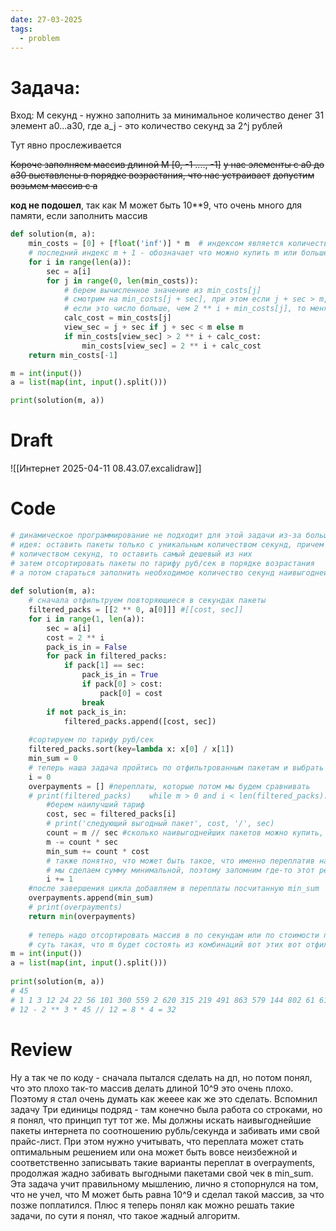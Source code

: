 ```yaml
---
date: 27-03-2025
tags:
  - problem
---
```


# Задача:

Вход:
M секунд - нужно заполнить за минимальное количество денег
31 элемент a0...a30, где a_j - это количество секунд за 2^j рублей

Тут явно прослеживается

~~Короче заполняем массив длиной M [0, -1 ...., -1]~~
~~у нас элементы с a0 до a30 выставлены в порядке возрастания, что нас устраивает~~
~~допустим возьмем массив с a~~



**код не подошел**, так как M может быть 10**9, что очень много для памяти, если заполнить массив

```python
def solution(m, a):
    min_costs = [0] + [float('inf')] * m  # индексом является количество секунд, которое можно купить
    # последний индекс m + 1 - обозначает что можно купить m или больше секунд
    for i in range(len(a)):
        sec = a[i]
        for j in range(0, len(min_costs)):
            # берем вычисленное значение из min_costs[j]
            # смотрим на min_costs[j + sec], при этом если j + sec > m, то смотрим на min_costs[m]
            # если это число больше, чем 2 ** i + min_costs[j], то меняем его на это
            calc_cost = min_costs[j]
            view_sec = j + sec if j + sec < m else m
            if min_costs[view_sec] > 2 ** i + calc_cost:
                min_costs[view_sec] = 2 ** i + calc_cost
    return min_costs[-1]

m = int(input())
a = list(map(int, input().split()))

print(solution(m, a))
```



# Draft
![[Интернет 2025-04-11 08.43.07.excalidraw]]

# Code


```python
# динамическое программирование не подходит для этой задачи из-за большого M  
# идея: оставить пакеты только с уникальным количеством секунд, причем если есть несколько пакетов с одинаковым  
# количеством секунд, то оставить самый дешевый из них  
# затем отсортировать пакеты по тарифу руб/сек в порядке возрастания  
# а потом стараться заполнить необходимое количество секунд наивыгоднейшими пакетами  
  
def solution(m, a):  
    # сначала отфильтруем повторяющиеся в секундах пакеты  
    filtered_packs = [[2 ** 0, a[0]]] #[[cost, sec]]  
    for i in range(1, len(a)):  
        sec = a[i]  
        cost = 2 ** i  
        pack_is_in = False  
        for pack in filtered_packs:  
            if pack[1] == sec:  
                pack_is_in = True  
                if pack[0] > cost:  
                    pack[0] = cost  
                break  
        if not pack_is_in:  
            filtered_packs.append([cost, sec])  
  
    #сортируем по тарифу руб/сек  
    filtered_packs.sort(key=lambda x: x[0] / x[1])  
    min_sum = 0  
    # теперь наша задача пройтись по отфильтрованным пакетам и выбрать самое дешевое для m  
    i = 0  
    overpayments = [] #переплаты, которые потом мы будем сравнивать  
    # print(filtered_packs)    while m > 0 and i < len(filtered_packs):  
        #берем наилучший тариф  
        cost, sec = filtered_packs[i]  
        # print('следующий выгодный пакет', cost, '/', sec)  
        count = m // sec #сколько наивыгоднейших пакетов можно купить, не переплатив  
        m -= count * sec  
        min_sum += count * cost  
        # также понятно, что может быть такое, что именно переплатив на один выгодный пакет больше,  
        # мы сделаем сумму минимальной, поэтому запомним где-то этот результат, чтобы сравнить потом        # также очевидно, что оптимальная переплата - это покупка лишь одного пакета, не больше - поэтому        # плюс ко всему добавление такого значения в overpayments может говорить о том, что count == 0 и переплата неизбежна        overpayments.append(min_sum + cost)  
        i += 1  
    #после завершения цикла добавляем в переплаты посчитанную min_sum  
    overpayments.append(min_sum)  
    # print(overpayments)  
    return min(overpayments)  
  
    # теперь надо отсортировать массив в по секундам или по стоимости пока не решил  
    # суть такая, что m будет состоять из комбинаций вот этих вот отфильтрованных (самых дешевых) пакетов инета  
m = int(input())  
a = list(map(int, input().split()))  
  
print(solution(m, a))  
# 45  
# 1 1 3 12 24 22 56 101 300 559 2 620 315 219 491 863 579 144 802 61 615 279 137 277 981 666 647 305 686 843 224  
# 12 - 2 ** 3 * 45 // 12 = 8 * 4 = 32
```

# Review


Ну а так че по коду - сначала пытался сделать на дп, но потом понял, что это плохо так-то массив делать длиной 10^9 это очень плохо. Поэтому я стал очень думать как жееее как же это сделать. Вспомнил задачу Три единицы подряд - там конечно была работа со строками, но я понял, что принцип тут тот же. Мы должны искать наивыгоднейшие пакеты интернета по соотношению рубль/секунда и забивать ими свой прайс-лист. При этом нужно учитывать, что переплата может стать оптимальным решением или она может быть вовсе неизбежной и соответственно записывать такие варианты переплат в overpayments, продолжая жадно забивать выгодными пакетами свой чек в min_sum.
Эта задача учит правильному мышлению, лично я стопорнулся на том, что не учел, что M может быть равна 10^9 и сделал такой массив, за что позже поплатился. Плюс я теперь понял как можно решать такие задачи, по сути я понял, что такое жадный алгоритм.

